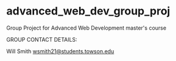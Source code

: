 # advanced_web_dev_group_proj
Group Project for Advanced Web Development master's course

GROUP CONTACT DETAILS:

Will Smith
wsmith21@students.towson.edu
